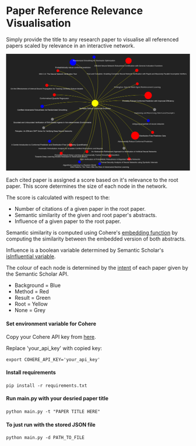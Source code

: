 # Paper Reference Relevance Visualisation

Simply provide the title to any research paper to visualise all referenced papers scaled by relevance in an interactive network.

<img src="https://github.com/Linus-J/reference-relevance-visualiser/blob/master/example.png" alt="Example" width="800"/>

Each cited paper is assigned a score based on it's relevance to the root paper. This score determines the size of each node in the network.

The score is calculated with respect to the:
- Number of citations of a given paper in the root paper.
- Semantic similarity of the given and root paper's abstracts.
- Influence of a given paper to the root paper.

Semantic similarity is computed using Cohere's [embedding function](https://docs.cohere.com/docs/embeddings) by computing the similarity between the embedded version of both abstracts.

Influence is a boolean variable determined by Semantic Scholar's [isInfluential variable](https://www.semanticscholar.org/faq#influential-citations).

The colour of each node is determined by the [intent](https://www.semanticscholar.org/faq/citation-intent) of each paper given by the Semantic Scholar API.
- Background = Blue
- Method = Red
- Result = Green
- Root = Yellow
- None = Grey

#### Set environment variable for Cohere

Copy your Cohere API key from [here](https://dashboard.cohere.com/api-keys). 

Replace 'your_api_key' with copied key:

    export COHERE_API_KEY='your_api_key'

#### Install requirements

    pip install -r requirements.txt

#### Run main.py with your desried paper title

    python main.py -t "PAPER TITLE HERE"

#### To just run with the stored JSON file

    python main.py -d PATH_TO_FILE
